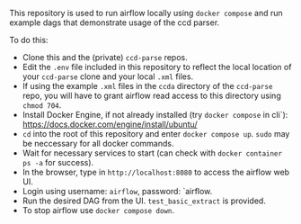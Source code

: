 This repository is used to run airflow locally using `docker compose` and run example dags that demonstrate usage of the ccd parser.

To do this:
- Clone this and the (private) `ccd-parse` repos.
- Edit the `.env` file included in this repository to reflect the local location of your `ccd-parse` clone and your local `.xml` files.
- If using the example `.xml` files in the `ccda` directory of the `ccd-parse` repo, you will have to grant airflow read access to this directory using `chmod 704`.
- Install Docker Engine, if not already installed (try `docker compose` in cli`): https://docs.docker.com/engine/install/ubuntu/
- `cd` into the root of this repository and enter `docker compose up`. `sudo` may be neccessary for all docker commands.
- Wait for necessary services to start (can check with `docker container ps -a` for success).
- In the browser, type in `http://localhost:8080` to access the airflow web UI.
- Login using username: `airflow`, password: `airflow.
- Run the desired DAG from the UI. `test_basic_extract` is provided.
- To stop airflow use `docker compose down`.
